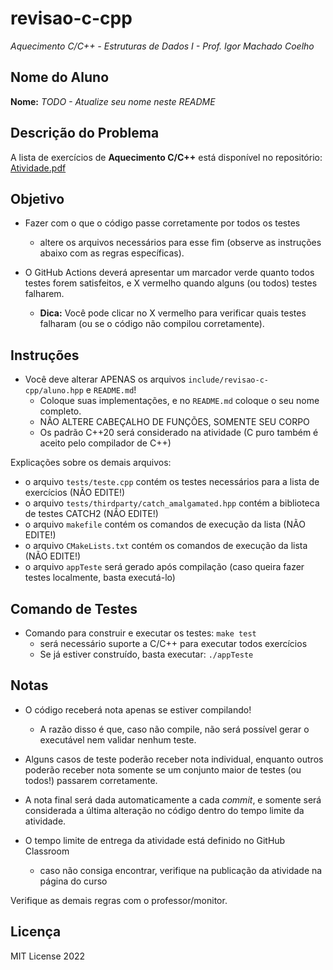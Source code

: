 # revisao-c-cpp

*Aquecimento C/C++ - Estruturas de Dados I - Prof. Igor Machado Coelho*

## Nome do Aluno

**Nome:** *TODO - Atualize seu nome neste README*

## Descrição do Problema

A lista de exercícios de **Aquecimento C/C++** está disponível no repositório: [Atividade.pdf](./descricao/Atividade.pdf)

## Objetivo

- Fazer com o que o código passe corretamente por todos os testes
   * altere os arquivos necessários para esse fim (observe as instruções abaixo com as regras específicas).

- O GitHub Actions deverá apresentar um marcador verde quanto todos testes forem satisfeitos, e X vermelho quando alguns (ou todos) testes falharem. 
    * **Dica:** Você pode clicar no X vermelho para verificar quais testes falharam (ou se o código não compilou corretamente).

## Instruções


- Você deve alterar APENAS os arquivos `include/revisao-c-cpp/aluno.hpp` e `README.md`!
   * Coloque suas implementações, e no `README.md` coloque o seu nome completo.
   * NÃO ALTERE CABEÇALHO DE FUNÇÕES, SOMENTE SEU CORPO
   * Os padrão C++20 será considerado na atividade (C puro também é aceito pelo compilador de C++)

Explicações sobre os demais arquivos:

- o arquivo `tests/teste.cpp` contém os testes necessários para a lista de exercícios (NÃO EDITE!)
- o arquivo `tests/thirdparty/catch_amalgamated.hpp` contém a biblioteca de testes CATCH2 (NÃO EDITE!)
- o arquivo `makefile` contém os comandos de execução da lista (NÃO EDITE!)
- o arquivo `CMakeLists.txt` contém os comandos de execução da lista (NÃO EDITE!)
- o arquivo `appTeste` será gerado após compilação (caso queira fazer testes localmente, basta executá-lo)

## Comando de Testes

- Comando para construir e executar os testes: `make test`
   * será necessário suporte a C/C++ para executar todos exercícios
   * Se já estiver construído, basta executar: `./appTeste`

## Notas

- O código receberá nota apenas se estiver compilando! 
   * A razão disso é que, caso não compile, não será possível gerar o executável nem validar nenhum teste.

- Alguns casos de teste poderão receber nota individual, enquanto outros poderão receber nota somente se um conjunto maior de testes (ou todos!) passarem corretamente.

- A nota final será dada automaticamente a cada *commit*, e somente será considerada a última alteração no código dentro do tempo limite da atividade.

- O tempo limite de entrega da atividade está definido no GitHub Classroom
   * caso não consiga encontrar, verifique na publicação da atividade na página do curso

Verifique as demais regras com o professor/monitor.

## Licença

MIT License 2022
